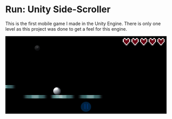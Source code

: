 # Run: Unity Side-Scroller

This is the first mobile game I made in the Unity Engine. There is only one level as this project was done to get a feel for this engine.

![Run: Side-Scroller Game](screenshot.PNG)
